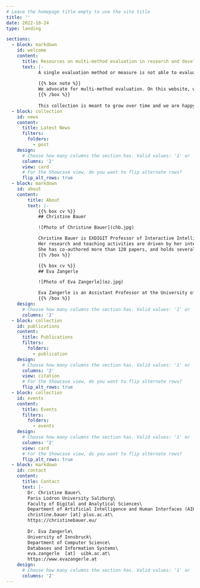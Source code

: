 ```yaml
---
# Leave the homepage title empty to use the site title
title: ''
date: 2022-10-24
type: landing

sections:
  - block: markdown
    id: welcome
    content:
      title: Resources on multi-method evaluation in research and development of interactive intelligent systems
      text: |-
            A single evaluation method or measure is not able to evaluate all relevant aspects in a complex setting where a multitude of stakeholders are involved. We reason that employing a multi-method evaluation, where multiple evaluation methods or measures are combined and integrated, allows for getting a richer picture and prevents blind spots in the evaluation outcome.
            
            {{% box note %}}
            We advocate for multi-method evaluation. On this website, we collect resources that help to apply multi-method evaluation in research and development.
            {{% /box %}}
            
            This collection is meant to grow over time and we are happy to share your resources and discuss best practices. Don't hesitate to [contact us](#contact)!
  - block: collection
    id: news
    content:
      title: Latest News
      filters:
        folders:
          - post
    design:
      # Choose how many columns the section has. Valid values: '1' or '2'.
      columns: '2'
      view: card
      # For the Showcase view, do you want to flip alternate rows?
      flip_alt_rows: true
  - block: markdown
    id: about
    content:
        title: About
        text: |-
            {{% box cv %}}
            ## Christine Bauer

            ![Photo of Christine Bauer](chb.jpg)

            Christine Bauer is EXDIGIT Professor of Interactive Intelligent Systems at the Department of Artificial Intelligence and Human Interfaces (AIHI) at the Paris Lodron University Salzburg (PLUS), Austria. Her research activities center on interactive intelligent systems. Thereby, she takes a human-centered perspective, where technology follows humans’ and the society’s needs.
            Her research and teaching activities are driven by her interdisciplinary background. She holds a Doctoral degree in Social and Economic Sciences, a Master degree in Business Informatics, and a Diploma degree in International Business Administration. In addition, she pursued studies in jazz saxophone.
            She has co-authored more than 120 papers, and holds several best paper awards as well as awards for her reviewing activities. Furthermore, she is an Elise Richter laureate and received a grant for the project “Fine-grained Culture-aware Music Recommender Systems” (2017--2020) sponsored by Austrian Science Fund (FWF). 
            {{% /box %}}   

            {{% box cv %}}
            ## Eva Zangerle

            ![Photo of Eva Zangerle](ez.jpg)

            Eva Zangerle is an Assistant Professor at the University of Innsbruck at the research group for Databases and Information Systems (Department of Computer Science), Austria. She earned her master’s degree in Computer Science at the University of Innsbruck and subsequently pursued her Ph.D. from the University of Innsbruck in the field of recommender systems for collaborative social media platforms. Her main research interests are within the fields of music recommender systems, social media analysis and information retrieval. Over the last years, she has combined these three fields of research and investigated context-aware music recommender systems based on data retrieved from social media platforms aiming to exploit new sources of information for recommender systems. She was awarded a Postdoctoral Fellowship for Overseas Researchers from the Japan Society for the Promotion of Science allowing her to make a short-term research stay at the Ritsumeikan University in Kyoto.
            {{% /box %}}
    design:
      # Choose how many columns the section has. Valid values: '1' or '2'.
      columns: '2' 
  - block: collection
    id: publications
    content:
      title: Publications
      filters:
        folders:
          - publication
    design:
      # Choose how many columns the section has. Valid values: '1' or '2'.
      columns: '2'
      view: citation
      # For the Showcase view, do you want to flip alternate rows?
      flip_alt_rows: true
  - block: collection
    id: events
    content:
      title: Events
      filters:
        folders:
          - events
    design:
      # Choose how many columns the section has. Valid values: '1' or '2'.
      columns: '2'
      view: card
      # For the Showcase view, do you want to flip alternate rows?
      flip_alt_rows: true
  - block: markdown
    id: contact
    content:
      title: Contact
      text: |-
        Dr. Christine Bauer\
        Paris Lodron University Salzburg\
        Faculty of Digital and Analytical Sciences\
        Department of Artificial Intelligence and Human Interfaces (AIHI)\
        christine.bauer [at] plus.ac.at\
        https://christinebauer.eu/
        
        Dr. Eva Zangerle\
        University of Innsbruck\
        Department of Computer Science\
        Databases and Information Systems\
        eva.zangerle  [at]  uibk.ac.at\
        https://www.evazangerle.at
    design:
      # Choose how many columns the section has. Valid values: '1' or '2'.
      columns: '2'
---
```

